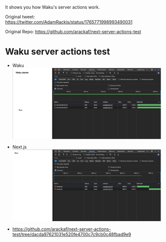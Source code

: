It shows you how Waku's server actions work.

Original tweet: https://twitter.com/AdamRackis/status/1765771998993490031

Original Repo: https://github.com/arackaf/next-server-actions-test

# Waku server actions test
- Waku
![Result of Waku](./result-of-waku.png)

- Next.js
![Result of Next.js](./result-of-nextjs.png)
* https://github.com/arackaf/next-server-actions-test/tree/dacda97621031e520fe4700c7c9cb0c48fbad9e9
